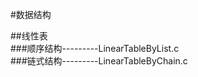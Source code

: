 #数据结构  
  
##线性表  
###顺序结构---------LinearTableByList.c  
###链式结构---------LinearTableByChain.c  
  
##  